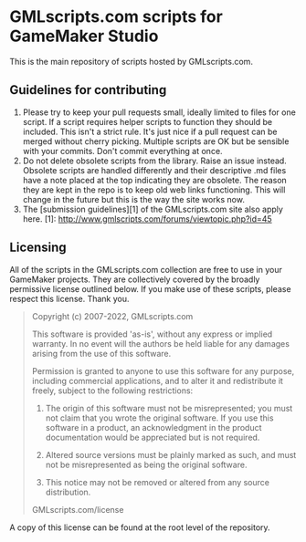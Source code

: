 GMLscripts.com scripts for GameMaker Studio
===========================================

This is the main repository of scripts hosted by GMLscripts.com.

Guidelines for contributing
---------------------------

1. Please try to keep your pull requests small, ideally limited to files
   for one script. If a script requires helper scripts to function they
   should be included. This isn't a strict rule. It's just nice if a pull
   request can be merged without cherry picking. Multiple scripts are OK
   but be sensible with your commits. Don't commit everything at once.
2. Do not delete obsolete scripts from the library. Raise an issue instead.
   Obsolete scripts are handled differently and their descriptive .md
   files have a note placed at the top indicating they are obsolete. The
   reason they are kept in the repo is to keep old web links functioning.
   This will change in the future but this is the way the site works now.
3. The [submission guidelines][1] of the GMLscripts.com site also apply here.
   [1]: http://www.gmlscripts.com/forums/viewtopic.php?id=45

Licensing
---------

All of the scripts in the GMLscripts.com collection are free
to use in your GameMaker projects. They are collectively covered
by the broadly permissive license outlined below. If you make use
of these scripts, please respect this license. Thank you.

> Copyright (c) 2007-2022, GMLscripts.com
>
> This software is provided 'as-is', without any express or implied
> warranty. In no event will the authors be held liable for any damages
> arising from the use of this software.
>
> Permission is granted to anyone to use this software for any purpose,
> including commercial applications, and to alter it and redistribute it
> freely, subject to the following restrictions:
>
>   1. The origin of this software must not be misrepresented; you must not
>      claim that you wrote the original software. If you use this software
>      in a product, an acknowledgment in the product documentation would be
>      appreciated but is not required.
>
>   2. Altered source versions must be plainly marked as such, and must not be
>      misrepresented as being the original software.
>
>   3. This notice may not be removed or altered from any source distribution.
>   
> GMLscripts.com/license

A copy of this license can be found at the root level of the repository.
